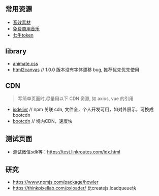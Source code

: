 ## 常用资源
- [音效素材](https://www.tukuppt.com/yinxiao/)
- [免费商用音乐](https://freepd.com/)
- [七牛token](https://github.com/linkroutes/qiniu-token)

## library

- [animate.css](https://test.linkroutes.com/lib/animate)
- [html2canvas](https://www.jsdelivr.com/package/npm/html2canvas) // 1.0.0 版本没有字体漂移 bug, 推荐优先优先使用

## CDN

> 写简单页面时,尽量用以下 CDN 资源, 如 axios, vue 的引用

- [jsdelivr](https://www.jsdelivr.com/)  // npm 关联 cdn, 文件全，个人开发可用，如对外展示，可换成bootcdn
- [bootcdn](https://www.bootcdn.cn/)  // 境内CDN，速度快


<!-- ## H5

部分 H5

- [大朴好物](https://test.linkroutes.com/h5/dapu/)
- [春节归家](https://test.linkroutes.com/h5/home)
- [链家品牌](https://test.linkroutes.com/h5/lianjia)
- [荔枝-你的声音](https://test.linkroutes.com/h5/lizhi-yourvoice)
- [荔枝-2018 声音节](https://test.linkroutes.com/h5/lizhi2018-voicefes/home)
- [能率电器](https://test.linkroutes.com/h5/nenglv)
- [苏宁-2016 里约奥运](https://test.linkroutes.com/h5/suning)
- [小米对话 H5](https://test.linkroutes.com/h5/xiaomi)
- [三禾锅具](https://test.linkroutes.com/h5/sanhe) -->

## 测试页面
- 测试微信sdk等：https://test.linkroutes.com/idx.html

## 研究
- https://www.npmjs.com/package/howler
- https://thinkpixellab.com/pxloader/ 比createjs.loadqueue快
